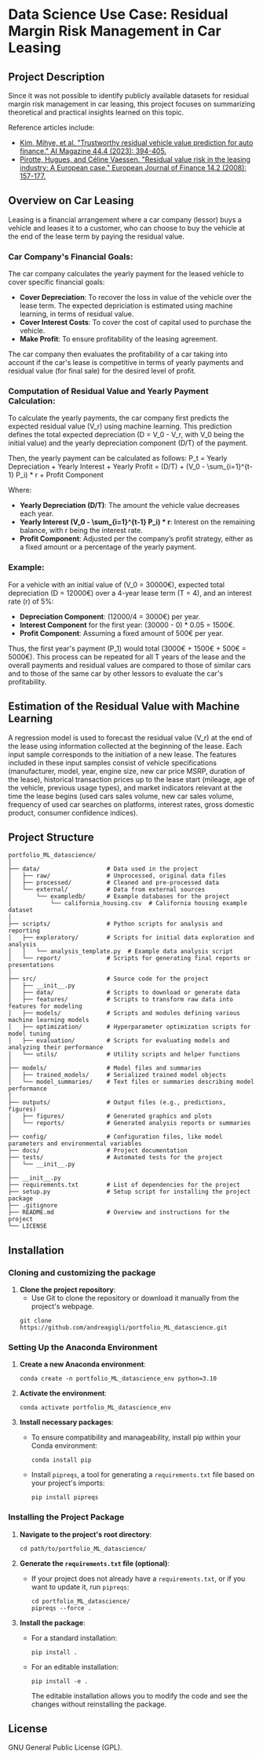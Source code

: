 # Data Science Use Case: Residual Margin Risk Management in Car Leasing

## Project Description
Since it was not possible to identify publicly available datasets for residual margin risk management in car leasing, this project focuses on summarizing theoretical and practical insights learned on this topic. 

Reference articles include:
* [Kim, Mihye, et al. "Trustworthy residual vehicle value prediction for auto finance." AI Magazine 44.4 (2023): 394-405.](https://onlinelibrary.wiley.com/doi/full/10.1002/aaai.12136)
* [Pirotte, Hugues, and Céline Vaessen. "Residual value risk in the leasing industry: A European case." European Journal of Finance 14.2 (2008): 157-177.](https://www.tandfonline.com/doi/abs/10.1080/13518470701705637)


## Overview on Car Leasing

Leasing is a financial arrangement where a car company (lessor) buys a vehicle and leases it to a customer, who can choose to buy the vehicle at the end of the lease term by paying the residual value.

### Car Company's Financial Goals:
The car company calculates the yearly payment for the leased vehicle to cover specific financial goals:
- **Cover Depreciation**: To recover the loss in value of the vehicle over the lease term. The expected depriciation is estimated using machine learning, in terms of residual value. 
- **Cover Interest Costs**: To cover the cost of capital used to purchase the vehicle.
- **Make Profit**: To ensure profitability of the leasing agreement.

The car company then evaluates the profitability of a car taking into account if the car's lease is competitive in terms of yearly payments and residual value (for final sale) for the desired level of profit. 

### Computation of Residual Value and Yearly Payment Calculation:
To calculate the yearly payments, the car company first predicts the expected residual value (V_r) using machine learning. This prediction defines the total expected depreciation (D = V_0 - V_r, with V_0 being the initial value) and the yearly depreciation component (D/T) of the payment.

Then, the yearly payment can be calculated as follows: 
P_t = Yearly Depreciation + Yearly Interest + Yearly Profit = (D/T) + (V_0 - \sum_{i=1}^{t-1} P_i) * r + Profit Component

Where:
- **Yearly Depreciation (D/T)**: The amount the vehicle value decreases each year.
- **Yearly Interest (V_0 - \sum_{i=1}^{t-1} P_i) * r**: Interest on the remaining balance, with r being the interest rate.
- **Profit Component**: Adjusted per the company’s profit strategy, either as a fixed amount or a percentage of the yearly payment.

### Example:
For a vehicle with an initial value of (V_0 = 30000€), expected total depreciation (D = 12000€) over a 4-year lease term (T = 4), and an interest rate (r) of 5%:
- **Depreciation Component**: (12000/4 = 3000€) per year.
- **Interest Component** for the first year: (30000 - 0) * 0.05 = 1500€.
- **Profit Component**: Assuming a fixed amount of 500€ per year.

Thus, the first year's payment (P_1) would total (3000€ + 1500€ + 500€ = 5000€). This process can be repeated for all T years of the lease and the overall payments and residual values are compared to those of similar cars and to those of the same car by other lessors to evaluate the car's profitability. 


## Estimation of the Residual Value with Machine Learning

A regression model is used to forecast the residual value (V_r) at the end of the lease using information collected at the beginning of the lease. Each input sample corresponds to the initiation of a new lease.  The features included in these input samples consist of vehicle specifications (manufacturer, model, year, engine size, new car price MSRP, duration of the lease), historical transaction prices up to the lease start (mileage, age of the vehicle, previous usage types), and market indicators relevant at the time the lease begins (used cars sales volume, new car sales volume, frequency of used car searches on platforms, interest rates, gross domestic product, consumer confidence indices).


## Project Structure

```
portfolio_ML_datascience/
│
├── data/                   # Data used in the project
│   ├── raw/                # Unprocessed, original data files
│   ├── processed/          # Cleaned and pre-processed data
│   └── external/           # Data from external sources
│       └── exampledb/      # Example databases for the project
│           └── california_housing.csv  # California housing example dataset
│
├── scripts/                # Python scripts for analysis and reporting
│   ├── exploratory/        # Scripts for initial data exploration and analysis
│   │   └── analysis_template.py  # Example data analysis script
│   └── report/             # Scripts for generating final reports or presentations
│
├── src/                    # Source code for the project
│   ├── __init__.py
│   ├── data/               # Scripts to download or generate data
│   ├── features/           # Scripts to transform raw data into features for modeling
│   ├── models/             # Scripts and modules defining various machine learning models
│   ├── optimization/       # Hyperparameter optimization scripts for model tuning
│   ├── evaluation/         # Scripts for evaluating models and analyzing their performance
│   └── utils/              # Utility scripts and helper functions
│
├── models/                 # Model files and summaries
│   ├── trained_models/     # Serialized trained model objects
│   └── model_summaries/    # Text files or summaries describing model performance
│
├── outputs/                # Output files (e.g., predictions, figures)
│   ├── figures/            # Generated graphics and plots
│   └── reports/            # Generated analysis reports or summaries
│
├── config/                 # Configuration files, like model parameters and environmental variables
├── docs/                   # Project documentation
├── tests/                  # Automated tests for the project
│   └── __init__.py
│
├── __init__.py	        		        
├── requirements.txt        # List of dependencies for the project
├── setup.py                # Setup script for installing the project package
├── .gitignore	
├── README.md               # Overview and instructions for the project	
└── LICENSE
```

## Installation

### Cloning and customizing the package

1. **Clone the project repository**:
	- Use Git to clone the repository or download it manually from the project's webpage.
	```
	git clone https://github.com/andreagigli/portfolio_ML_datascience.git
	```


### Setting Up the Anaconda Environment

1. **Create a new Anaconda environment**:
    ```
    conda create -n portfolio_ML_datascience_env python=3.10
    ```

2. **Activate the environment**:
    ```
    conda activate portfolio_ML_datascience_env
    ```

3. **Install necessary packages**:
    - To ensure compatibility and manageability, install pip within your Conda environment:
      ```
      conda install pip
      ```
    - Install `pipreqs`, a tool for generating a `requirements.txt` file based on your project's imports:
      ```
      pip install pipreqs
      ```

### Installing the Project Package

1. **Navigate to the project's root directory**:
      ```
	  cd path/to/portfolio_ML_datascience/
      ```

2. **Generate the `requirements.txt` file (optional)**:
    - If your project does not already have a `requirements.txt`, or if you want to update it, run `pipreqs`:
      ```
	  cd portfolio_ML_datascience/
      pipreqs --force . 
      ```

3. **Install the package**:
    - For a standard installation:
      ```
      pip install .
      ```
    - For an editable installation:
      ```
      pip install -e .
      ```
      The editable installation allows you to modify the code and see the changes without reinstalling the package.
	  

## License

GNU General Public License (GPL).

